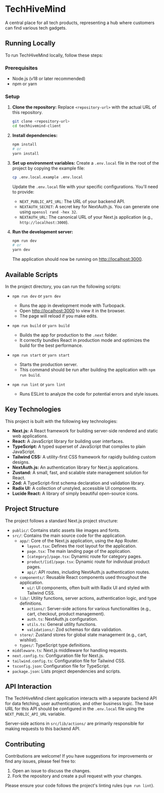 # TechHiveMind

A central place for all tech products, representing a hub where customers can find various tech gadgets.

## Running Locally

To run TechHiveMind locally, follow these steps:

### Prerequisites

*   Node.js (v18 or later recommended)
*   npm or yarn

### Setup

1.  **Clone the repository:**
    Replace `<repository-url>` with the actual URL of this repository.
    ```bash
    git clone <repository-url>
    cd techhivemind-client
    ```

2.  **Install dependencies:**
    ```bash
    npm install
    # or
    yarn install
    ```

3.  **Set up environment variables:**
    Create a `.env.local` file in the root of the project by copying the example file:
    ```bash
    cp .env.local.example .env.local
    ```
    Update the `.env.local` file with your specific configurations. You'll need to provide:
    *   `NEXT_PUBLIC_API_URL`: The URL of your backend API.
    *   `NEXTAUTH_SECRET`: A secret key for NextAuth.js. You can generate one using `openssl rand -hex 32`.
    *   `NEXTAUTH_URL`: The canonical URL of your Next.js application (e.g., `http://localhost:3000`).

4.  **Run the development server:**
    ```bash
    npm run dev
    # or
    yarn dev
    ```
    The application should now be running on [http://localhost:3000](http://localhost:3000).

## Available Scripts

In the project directory, you can run the following scripts:

*   `npm run dev` or `yarn dev`
    *   Runs the app in development mode with Turbopack.
    *   Open [http://localhost:3000](http://localhost:3000) to view it in the browser.
    *   The page will reload if you make edits.

*   `npm run build` or `yarn build`
    *   Builds the app for production to the `.next` folder.
    *   It correctly bundles React in production mode and optimizes the build for the best performance.

*   `npm run start` or `yarn start`
    *   Starts the production server.
    *   This command should be run after building the application with `npm run build`.

*   `npm run lint` or `yarn lint`
    *   Runs ESLint to analyze the code for potential errors and style issues.

## Key Technologies

This project is built with the following key technologies:

*   **Next.js:** A React framework for building server-side rendered and static web applications.
*   **React:** A JavaScript library for building user interfaces.
*   **TypeScript:** A typed superset of JavaScript that compiles to plain JavaScript.
*   **Tailwind CSS:** A utility-first CSS framework for rapidly building custom designs.
*   **NextAuth.js:** An authentication library for Next.js applications.
*   **Zustand:** A small, fast, and scalable state management solution for React.
*   **Zod:** A TypeScript-first schema declaration and validation library.
*   **Radix UI:** A collection of unstyled, accessible UI components.
*   **Lucide React:** A library of simply beautiful open-source icons.

## Project Structure

The project follows a standard Next.js project structure:

*   `public/`: Contains static assets like images and fonts.
*   `src/`: Contains the main source code for the application.
    *   `app/`: Core of the Next.js application, using the App Router.
        *   `layout.tsx`: Defines the root layout for the application.
        *   `page.tsx`: The main landing page of the application.
        *   `[category]/page.tsx`: Dynamic route for category pages.
        *   `product/[id]/page.tsx`: Dynamic route for individual product pages.
        *   `api/`: API routes, including NextAuth.js authentication routes.
    *   `components/`: Reusable React components used throughout the application.
        *   `ui/`: UI components, often built with Radix UI and styled with Tailwind CSS.
    *   `lib/`: Utility functions, server actions, authentication logic, and type definitions.
        *   `actions/`: Server-side actions for various functionalities (e.g., cart, checkout, product management).
        *   `auth.ts`: NextAuth.js configuration.
        *   `utils.ts`: General utility functions.
        *   `validations/`: Zod schemas for data validation.
    *   `store/`: Zustand stores for global state management (e.g., cart, wishlist).
    *   `types/`: TypeScript type definitions.
*   `middleware.ts`: Next.js middleware for handling requests.
*   `next.config.ts`: Configuration file for Next.js.
*   `tailwind.config.ts`: Configuration file for Tailwind CSS.
*   `tsconfig.json`: Configuration file for TypeScript.
*   `package.json`: Lists project dependencies and scripts.

## API Interaction

The TechHiveMind client application interacts with a separate backend API for data fetching, user authentication, and other business logic. The base URL for this API should be configured in the `.env.local` file using the `NEXT_PUBLIC_API_URL` variable.

Server-side actions in `src/lib/actions/` are primarily responsible for making requests to this backend API.

## Contributing

Contributions are welcome! If you have suggestions for improvements or find any issues, please feel free to:

1.  Open an issue to discuss the changes.
2.  Fork the repository and create a pull request with your changes.

Please ensure your code follows the project's linting rules (`npm run lint`).
